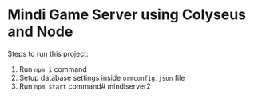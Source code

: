 # Mindi Game Server using Colyseus and Node

Steps to run this project:

1. Run `npm i` command
2. Setup database settings inside `ormconfig.json` file
3. Run `npm start` command# mindiserver2
